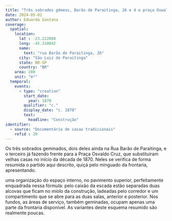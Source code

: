 ```yaml
---
title: "Três sobrados gêmeos, Barão de Paraitinga, 26 e 4 e praça Oswaldo Cruz"
date: 2024-05-02
author: Eduarda Santana
coverage:
  spatial:
    location:
      lat : -23.222060
      long: -45.310842
      name: 
        text: "rua Barão de Paraitinga, 26"
      city: "São Luiz do Paraitinga"
      state: BR-SP
      country: "BR"
    area: 280
    unit: "m²"
  temporal:
    events:
      - type: "creation"
        start_date:
          year: 1870
        qualifier: "c."
        display_date: "c. 1870"
        text:
          headline: "Construção"
identifier:
  - source: "Documentário de casas tradicionais"
    refid : 29
---
```


Os três sobrados geminados, dois deles ainda na Rua Barão de Paraitinga, e o terceiro já fazendo frente para a Praça Osvaldo Cruz, que substituíram velhas casas no início da década de 1870. Neles se verifica de forma resumida o partido aqui descrito, quiçá pelo minguado da frontaria, apresentando.

uma organização do espaço interno, no pavimento superior, perfeitamente enquadrada nessa fórmula: pelo caixão da escada estão separadas duas alcovas que ficam no miolo da construção, ladeadas pelo corredor e um compartimento que se abre para as duas salas, anterior e posterior. Nos fundos, as áreas de serviço, também geminadas, ocupam apenas uma parte da frontaria disponível. As variantes deste esquema resumido são realmente poucas.
